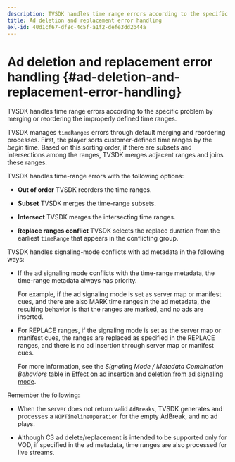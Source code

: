```yaml
---
description: TVSDK handles time range errors according to the specific problem by merging or reordering the improperly defined time ranges.
title: Ad deletion and replacement error handling
exl-id: 40d1cf67-df8c-4c5f-a1f2-defe3dd2b44a
---
```

# Ad deletion and replacement error handling  {#ad-deletion-and-replacement-error-handling}

TVSDK handles time range errors according to the specific problem by merging or reordering the improperly defined time ranges.

TVSDK manages `timeRanges` errors through default merging and reordering processes. First, the player sorts customer-defined time ranges by the *begin* time. Based on this sorting order, if there are subsets and intersections among the ranges, TVSDK merges adjacent ranges and joins these ranges.

TVSDK handles time-range errors with the following options:

* **Out of order** TVSDK reorders the time ranges. 

* **Subset** TVSDK merges the time-range subsets. 

* **Intersect** TVSDK merges the intersecting time ranges. 

* **Replace ranges conflict** TVSDK selects the replace duration from the earliest `timeRange` that appears in the conflicting group.

TVSDK handles signaling-mode conflicts with ad metadata in the following ways:

* If the ad signaling mode conflicts with the time-range metadata, the time-range metadata always has priority.

  For example, if the ad signaling mode is set as server map or manifest cues, and there are also MARK time rangesin the ad metadata, the resulting behavior is that the ranges are marked, and no ads are inserted. 
* For REPLACE ranges, if the signaling mode is set as the server map or manifest cues, the ranges are replaced as specified in the REPLACE ranges, and there is no ad insertion through server map or manifest cues.

  For more information, see the *Signaling Mode / Metadata Combination Behaviors* table in [Effect on ad insertion and deletion from ad signaling mode](../../../../../tvsdk-3x-android-prog/android-3x-advertising/ad-insertion/delete-replace-content-vod/android-3x-signaling-mode-android.md).

Remember the following:

* When the server does not return valid `AdBreaks`, TVSDK generates and processes a `NOPTimelineOperation` for the empty AdBreak, and no ad plays. 

* Although C3 ad delete/replacement is intended to be supported only for VOD, if specified in the ad metadata, time ranges are also processed for live streams.
